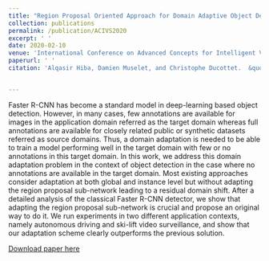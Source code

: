 ```yaml
---
title: "Region Proposal Oriented Approach for Domain Adaptive Object Detection"
collection: publications
permalink: /publication/ACIVS2020
excerpt: ' '
date: 2020-02-10
venue: 'International Conference on Advanced Concepts for Intelligent Vision Systems'
paperurl: ' '
citation: 'Alqasir Hiba, Damien Muselet, and Christophe Ducottet.  &quot;Region proposal oriented approach for domain adaptive object detection. &quot; <i>International Conference on Advanced Concepts for Intelligent Vision Systems.</i> Springer, Cham, 2020.'


---
```

Faster R-CNN has become a standard model in deep-learning based object detection. However, in many cases, few annotations are available for images in the application domain referred as the target domain whereas full annotations are available for closely related public or synthetic datasets referred as source domains. Thus, a domain adaptation is needed to be able to train a model performing well in the target domain with few or no annotations in this target domain. In this work, we address this domain adaptation problem in the context of object detection in the case where no annotations are available in the target domain. Most existing approaches consider adaptation at both global and instance level but without adapting the region proposal sub-network leading to a residual domain shift. After a detailed analysis of the classical Faster R-CNN detector, we show that adapting the region proposal sub-network is crucial and propose an original way to do it. We run experiments in two different application contexts, namely autonomous driving and ski-lift video surveillance, and show that our adaptation scheme clearly outperforms the previous solution.

[Download paper here](https://perso.univ-st-etienne.fr/muda8804/ACIVS20.pdf)


